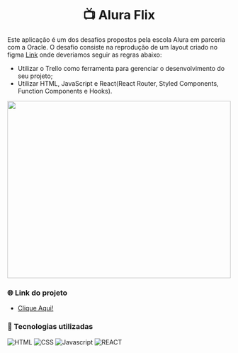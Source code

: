 <div align="center">

# 📺 Alura Flix

</div>

Este aplicação é um dos desafios propostos pela escola Alura em parceria com a Oracle. O desafio consiste na reprodução de um layout criado no figma [Link](https://www.figma.com/file/kg8jj2HgSDV9efuhoDtta5/AluraFlix-PT?node-id=1-321&t=PMQ31JZfHmohg8EC-0) onde deveriamos seguir as regras abaixo:

* Utilizar o Trello como ferramenta para gerenciar o desenvolvimento do seu projeto;
* Utilizar HTML, JavaScript e React(React Router, Styled Components, Function Components e Hooks).

<img src="https://user-images.githubusercontent.com/34304319/228600300-7b8d37c9-f65e-4345-87aa-dc9fe7aa319e.gif" height="400" width="100%">

### 🌐 Link do projeto

- [Clique Aqui!](https://google.com.br)

### 🔧 Tecnologias utilizadas

![HTML](https://skillicons.dev/icons?i=html)
![CSS](https://skillicons.dev/icons?i=css)
![Javascript](https://skillicons.dev/icons?i=js)
![REACT](https://skillicons.dev/icons?i=react)
